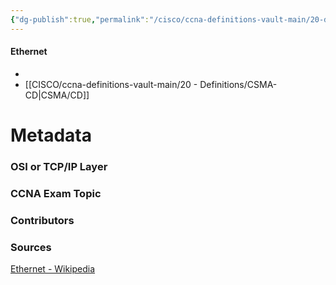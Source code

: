 ```yaml
---
{"dg-publish":true,"permalink":"/cisco/ccna-definitions-vault-main/20-definitions/ethernet/","tags":["defs_ccna"]}
---
```


#### Ethernet
- 
- [[CISCO/ccna-definitions-vault-main/20 - Definitions/CSMA-CD\|CSMA/CD]]






# Metadata
### OSI or TCP/IP Layer

### CCNA Exam Topic

### Contributors

### Sources
[Ethernet - Wikipedia](https://en.wikipedia.org/wiki/Ethernet)

